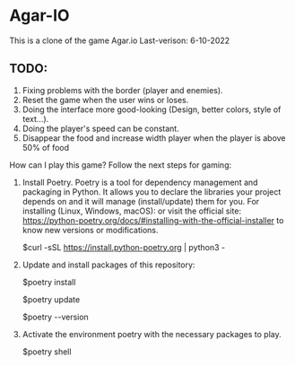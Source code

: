 # Agar-IO
This is a clone of the game Agar.io
Last-verison: 6-10-2022
## TODO:
   1. Fixing problems with the border (player and enemies).
   2. Reset the game when the user wins or loses.
   3. Doing the interface more good-looking (Design, better colors, style of text...).
   4. Doing the player's speed can be constant.
   5. Disappear the food and increase width player when the player is above 50% of food

How can I play this game? 
Follow the next steps for gaming:
1. Install Poetry. Poetry is a tool for dependency management and packaging in Python. It allows you to declare the libraries your project depends on and it will manage (install/update) them for you. 
For installing (Linux, Windows, macOS): or visit the official site: https://python-poetry.org/docs/#installing-with-the-official-installer to know new versions or modifications.

   $curl -sSL https://install.python-poetry.org | python3 -

2. Update and install packages of this repository:

   $poetry install
   
   $poetry update
   
   $poetry --version 

3. Activate the environment poetry with the necessary packages to play. 

   $poetry shell 
